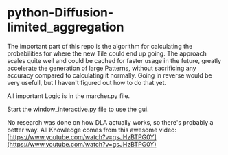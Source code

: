 # python-Diffusion-limited_aggregation

The important part of this repo is the algorithm for calculating the probabilities for where the new Tile could end up going. The approach scales quite well and could be cached for faster usage in the future, greatly accelerate the generation of large Patterns, without sacrificing any accuracy compared to calculating it normally. Going in reverse would be very usefull, but I haven't figured out how to do that yet.

All important Logic is in the marcher.py file.

Start the window_interactive.py file to use the gui.

No research was done on how DLA actually works, so there's probably a better way.
All Knowledge comes from this awesome video: [https://www.youtube.com/watch?v=gsJHzBTPG0Y](https://www.youtube.com/watch?v=gsJHzBTPG0Y)

